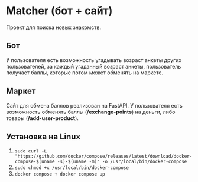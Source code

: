 # Matcher (бот + сайт)

Проект для поиска новых знакомств.

## Бот

У пользователя есть возможность угадывать возраст анкеты других пользователей, за
каждый угаданный возраст анкеты, пользователь получает баллы, которые потом может обменять на маркете.

## Маркет

Сайт для обмена баллов реализован на FastAPI. У пользователя есть возможность обменять баллы (**/exchange-points**)
на деньги, либо товары (**/add-user-product**).

## Установка на Linux

1) ```sudo curl -L "https://github.com/docker/compose/releases/latest/download/docker-compose-$(uname -s)-$(uname -m)" -o /usr/local/bin/docker-compose```
2) ```sudo chmod +x /usr/local/bin/docker-compose```
3) ```docker compose + docker compose up```


